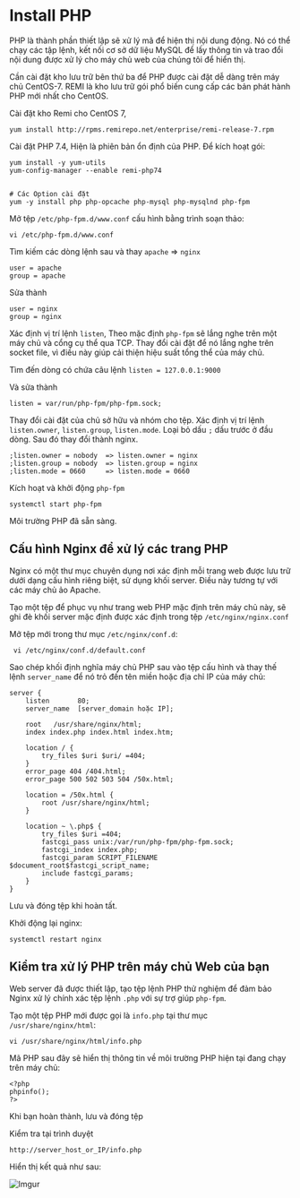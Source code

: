 # Install PHP

PHP là thành phần thiết lập sẽ xử lý mã để hiện thị nội dung động. Nó có thể chạy các tập lệnh, kết nối cơ sở dữ liệu MySQL để lấy thông tin và trao đổi nội dung được xử lý cho máy chủ web của chúng tôi để hiển thị.

Cần cài đặt kho lưu trữ bên thứ ba để PHP được cài đặt dễ dàng trên máy chủ CentOS-7. REMI là kho lưu trữ gói phổ biến cung cấp các bản phát hành PHP mới nhất cho CentOS.

Cài đặt kho Remi cho CentOS 7,

`yum install http://rpms.remirepo.net/enterprise/remi-release-7.rpm`

Cài đặt PHP 7.4, Hiện là phiên bản ổn định của PHP. Để kích hoạt gói:

```
yum install -y yum-utils
yum-config-manager --enable remi-php74


# Các Option cài đặt
yum -y install php php-opcache php-mysql php-mysqlnd php-fpm
```

Mở tệp `/etc/php-fpm.d/www.conf` cấu hình bằng trình soạn thảo:

`vi /etc/php-fpm.d/www.conf`

Tìm kiếm các dòng lệnh sau và thay `apache` => `nginx`
```
user = apache
group = apache
```
Sửa thành 
```
user = nginx
group = nginx
```

Xác định vị trí lệnh `listen`, Theo mặc định `php-fpm` sẽ lắng nghe trên một máy chủ và cổng cụ thể qua TCP. Thay đổi cài đặt để nó lắng nghe trên socket file, vì điều này giúp cải thiện hiệu suất tổng thể của máy chủ.

Tìm đến dòng có chứa câu lệnh `listen = 127.0.0.1:9000`

Và sửa thành

`listen = var/run/php-fpm/php-fpm.sock;`

Thay đổi cài đặt của chủ sở hữu và nhóm cho tệp. Xác định vị trí lệnh `listen.owner`, `listen.group`, `listen.mode`. Loại bỏ dấu `;` dấu trước ở đầu dòng. Sau đó thay đổi thành nginx.
```
;listen.owner = nobody  => listen.owner = nginx
;listen.group = nobody  => listen.group = nginx
;listen.mode = 0660     => listen.mode = 0660
```

Kích hoạt và khởi động `php-fpm`

`systemctl start php-fpm` 

Môi trường PHP đã sẵn sàng. 

## Cấu hình Nginx để xử lý các trang PHP

Nginx có một thư mục chuyên dụng nơi xác định mỗi trang web được lưu trữ dưới dạng cấu hình riêng biệt, sử dụng khối server. Điều này tương tự với các máy chủ ảo Apache.

Tạo một tệp để phục vụ như trang web PHP mặc định trên máy chủ này, sẽ ghi đè khối server mặc định được xác định trong tệp `/etc/nginx/nginx.conf`

Mở tệp mới trong thư mục `/etc/nginx/conf.d`:

` vi /etc/nginx/conf.d/default.conf`

Sao chép khối định nghĩa máy chủ PHP sau vào tệp cấu hình và thay thế lệnh `server_name` để nó trỏ đến tên miền hoặc địa chỉ IP của máy chủ:

```
server {
    listen       80;
    server_name  [server_domain hoặc IP];

    root   /usr/share/nginx/html;
    index index.php index.html index.htm;

    location / {
        try_files $uri $uri/ =404;
    }
    error_page 404 /404.html;
    error_page 500 502 503 504 /50x.html;

    location = /50x.html {
        root /usr/share/nginx/html;
    }

    location ~ \.php$ {
        try_files $uri =404;
        fastcgi_pass unix:/var/run/php-fpm/php-fpm.sock;
        fastcgi_index index.php;
        fastcgi_param SCRIPT_FILENAME $document_root$fastcgi_script_name;
        include fastcgi_params;
    }
}

```

Lưu và đóng tệp khi hoàn tất.

Khởi động lại nginx:

`systemctl restart nginx`

## Kiểm tra xử lý PHP trên máy chủ Web của bạn

Web server đã được thiết lập, tạo tệp lệnh PHP thử nghiệm để đảm bảo Nginx xử lý chính xác tệp lệnh `.php` với sự trợ giúp `php-fpm`.

Tạo một tệp PHP mới được gọi là `info.php` tại thư mục `/usr/share/nginx/html`:

`vi /usr/share/nginx/html/info.php`

Mã PHP sau đây sẽ hiển thị thông tin về môi trường PHP hiện tại đang chạy trên máy chủ:

```
<?php
phpinfo();
?>
```

Khi bạn hoàn thành, lưu và đóng tệp

Kiểm tra tại trình duyệt

`http://server_host_or_IP/info.php`

Hiển thị kết quả như sau:

![Imgur](https://i.imgur.com/tICTazD.png)
